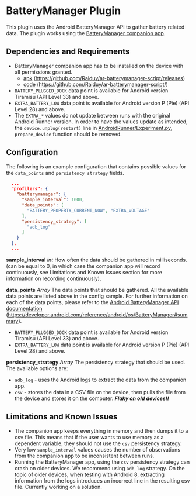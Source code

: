 # BatteryManager Plugin
This plugin uses the Android BatteryManager API to gather battery related data. The plugin works using the 
[BatteryManager companion app](https://github.com/Raiduy/ar-batterymanager-script/releases). 

## Dependencies and Requirements
* BatteryManager companion app has to be installed on the device with all permissions granted. 
  * [apk](https://github.com/Raiduy/ar-batterymanager-script/releases) (https://github.com/Raiduy/ar-batterymanager-script/releases)
  * [code](https://github.com/Raiduy/ar-batterymanager-script/) (https://github.com/Raiduy/ar-batterymanager-script/)
* `BATTERY_PLUGGED_DOCK` data point is available for Android version Tiramisu (API Level 33) and above.
* `EXTRA_BATTERY_LOW` data point is available for Android version P (Pie) (API Level 28) and above.
* The `EXTRA_*` values do not update between runs with the original Android Runner version. In order to have the values 
  update as intended, the `device.unplug(restart)` line in [AndroidRunner/Experiment.py](../../Experiment.py), 
  `prepare_device` function should be removed.
## Configuration
The following is an example configuration that contains possible values for the `data_points` and 
`persistency strategy` fields.

```json
  ...
  "profilers": {
    "batterymanager": {
      "sample_interval": 1000,
      "data_points": [
        "BATTERY_PROPERTY_CURRENT_NOW", "EXTRA_VOLTAGE"
      ],
      "persistency_strategy": [
        "adb_log"
      ]
    }
  },
  ...
```
**sample_interval** *int* 
How often the data should be gathered in milliseconds. (can be equal to 0, in which case the companion app will record 
continuously, see Limitations and Known Issues section for more information on recording continuously).

**data_points** *Array<string>* 
The data points that should be gathered. All the available data points are listed above in the config sample.
For further information on each of the data points, please refer to the 
[Android BatteryManager API documentation](https://developer.android.com/reference/android/os/BatteryManager#summary)
(https://developer.android.com/reference/android/os/BatteryManager#summary).
* `BATTERY_PLUGGED_DOCK` data point is available for Android version Tiramisu (API Level 33) and above.
* `EXTRA_BATTERY_LOW` data point is available for Android version P (Pie) (API Level 28) and above.

**persistency_strategy** *Array<string>* 
The persistency strategy that should be used. The available options are:
* `adb_log` - uses the Android logs to extract the data from the companion app.
* `csv` - stores the data in a CSV file on the device, then pulls the file from the device and stores it on the computer.
  ***Flaky on old devices!!***

## Limitations and Known Issues
* The companion app keeps everything in memory and then dumps it to a csv file. This means that if the user wants to use 
  memory as a dependent variable, they should not use the `csv` persistency strategy.
* Very low `sample_interval` values causes the number of observations from the companion app to be inconsistent between 
  runs.
* Running the BatteryManager app, using the `csv` persistency strategy can crash on older devices. We recommend using 
  `adb_log` strategy. On the topic of older devices, when testing with Android 8, extracting information from the logs 
  introduces an incorrect line in the resulting csv file. Currently working on a solution.

